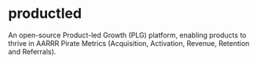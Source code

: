 # productled
An open-source Product-led Growth (PLG) platform, enabling products to thrive in AARRR Pirate Metrics (Acquisition, Activation, Revenue, Retention and Referrals). 
